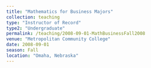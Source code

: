 ```yaml
---
title: "Mathematics for Business Majors"
collection: teaching
type: "Instructor of Record"
type2: "Undergraduate"
permalink: /teaching/2008-09-01-MathBusinessFall2008
venue: "Metropolitan Community College"
date: 2008-09-01
season: Fall
location: "Omaha, Nebraska"
---
```

